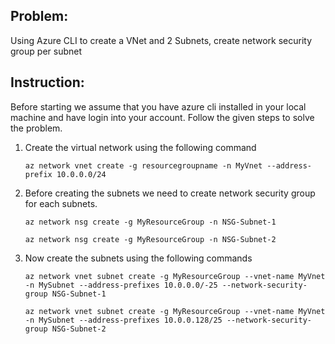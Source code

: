 ## Problem:
Using Azure CLI to create a VNet and 2 Subnets, create network security group per subnet 

## Instruction:
Before starting we assume that you have azure cli installed in your local machine and have login into your account. Follow the given steps to solve the problem.

1. Create the virtual network using the following command
    ```
    az network vnet create -g resourcegroupname -n MyVnet --address-prefix 10.0.0.0/24
    ```
2. Before creating the subnets we need to create network security group for each subnets.
    ```
    az network nsg create -g MyResourceGroup -n NSG-Subnet-1 
    ```
    ```
    az network nsg create -g MyResourceGroup -n NSG-Subnet-2 
    ```
3. Now create the subnets using the following commands
    ```
    az network vnet subnet create -g MyResourceGroup --vnet-name MyVnet -n MySubnet --address-prefixes 10.0.0.0/-25 --network-security-group NSG-Subnet-1
    ```
    ```
    az network vnet subnet create -g MyResourceGroup --vnet-name MyVnet -n MySubnet --address-prefixes 10.0.0.128/25 --network-security-group NSG-Subnet-2
    ```
